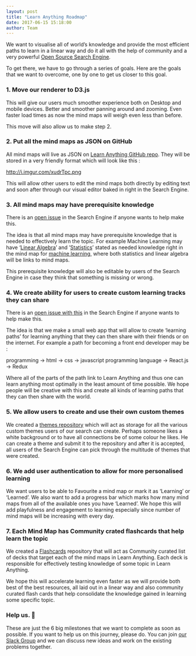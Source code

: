 ```yaml
---
layout: post
title: "Learn Anything Roadmap"
date: 2017-06-15 15:18:00
author: Team
---
```


We want to visualise all of world’s knowledge and provide the most efficient paths to learn in a linear way and do it all with the help of community and a very powerful [Open Source Search Engine](https://github.com/learn-anything/search-engine).

To get there, we have to go through a series of goals. Here are the goals that we want to overcome, one by one to get us closer to this goal.

### 1. Move our renderer to D3.js

This will give our users much smoother experience both on Desktop and mobile devices. Better and smoother panning around and zooming. Even faster load times as now the mind maps will weigh even less than before.

This move will also allow us to make step 2.

### 2. Put all the mind maps as JSON on GitHub

All mind maps will live as JSON on [Learn Anything GitHub repo](https://github.com/nikitavoloboev/learn-anything). They will be stored in a very friendly format which will look like this :

http://i.imgur.com/xudrTpc.png

This will allow other users to edit the mind maps both directly by editing text and soon after through our visual editor baked in right in the Search Engine.

### 3. All mind maps may have prerequisite knowledge

There is an [open issue](https://github.com/learn-anything/search-engine/issues/30) in the Search Engine if anyone wants to help make this.

The idea is that all mind maps may have prerequisite knowledge that is needed to effectively learn the topic. For example Machine Learning may have ‘[Linear Algebra](https://learn-anything.xyz/mathematics/linear_algebra)’ and ’[Statistics](https://learn-anything.xyz/mathematics/statistics)’ stated  as needed knowledge right in the mind map for [machine learning](https://learn-anything.xyz/machine_learning), where both statistics and linear algebra will be links to mind maps.

This prerequisite knowledge will also be editable by users of the Search Engine in case they think that something is missing or wrong.

###  4.  We create ability for users to create custom learning tracks they can share

There is an [open issue with this](https://github.com/learn-anything/search-engine/issues/45) in the Search Engine if anyone wants to help make this.

The idea is that we make a small web app that will allow to create ‘learning paths’ for learning anything that they can then share with their friends or on the internet. For example a path for becoming a front end developer may be :

programming -\> html -\> css -\> javascript programming language -\> React.js -\> Redux

Where all of the parts of the path link to Learn Anything and thus one can learn anything most optimally in the least amount of time possible. We hope people will be creative with this and create all kinds of learning paths that they can then share with the world.

### 5. We allow users to create and use their own custom themes

We created a [themes repository](https://github.com/learn-anything/themes) which will act as storage for all the various custom themes users of our search can create. Perhaps someone likes a white background or to have all connections be of some colour he likes. He can create a theme and submit it to the repository and after it is accepted, all users of the Search Engine can pick through the multitude of themes that were created.

### 6. We add user authentication to allow for more personalised learning

We want users to be able to Favourite a mind map or mark it as ‘Learning’ or ‘Learned’. We also want to add a progress bar which marks how many mind maps from all of the available ones you have ‘Learned’. We hope this will add playfulness and engagement to learning especially since number of mind maps will be increasing with every day.

### 7. Each Mind Map has Community crated flashcards that help learn the topic

We created a [Flashcards](https://github.com/learn-anything/flashcards) repository that will act as Community curated list of decks that target each of the mind maps in Learn Anything. Each deck is responsible for effectively testing knowledge of some topic in Learn Anything.

We hope this will accelerate learning even faster as we will provide both best of the best resources, all laid out in a linear way and also community curated flash cards that help consolidate the knowledge gained in learning some specific topic.

### Help us. 💙

These are just the 6 big milestones that we want to complete as soon as possible. If you want to help us on this journey, please do. You can join [our Slack Group](https://knowledge-map.slack.com/shared_invite/MTgxNTYzMjIzNjM5LTE0OTQzMzA4MDAtYzY1YWY0ZDc0NQ) and we can discuss new ideas and work on the existing problems together.